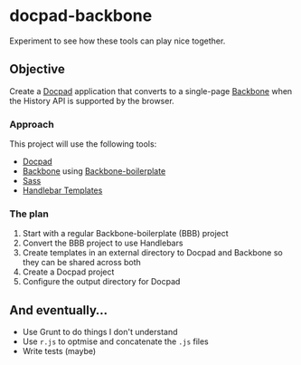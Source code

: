docpad-backbone
===============

Experiment to see how these tools can play nice together.

## Objective
Create a [Docpad](http://docpad.org/) application that converts to a single-page [Backbone](http://backbonejs.org/) when the History API is supported by the browser.

### Approach
This project will use the following tools:
- [Docpad](http://docpad.org/)
- [Backbone](http://backbonejs.org/) using [Backbone-boilerplate](https://github.com/backbone-boilerplate/backbone-boilerplate)
- [Sass](http://sass-lang.com/)
- [Handlebar Templates](http://handlebarsjs.com/)

### The plan
1. Start with a regular Backbone-boilerplate (BBB) project
1. Convert the BBB project to use Handlebars
1. Create templates in an external directory to Docpad and Backbone so they can be shared across both
2. Create a Docpad project
1. Configure the output directory for Docpad

## And eventually…
- Use Grunt to do things I don't understand
- Use `r.js` to optmise and concatenate the `.js` files
- Write tests (maybe)

